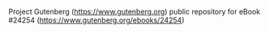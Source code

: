 Project Gutenberg (https://www.gutenberg.org) public repository for eBook #24254 (https://www.gutenberg.org/ebooks/24254)
